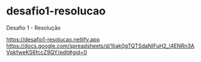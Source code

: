 # desafio1-resolucao
Desafio 1 - Resolução

https://desafio1-resolucao.netlify.app
https://docs.google.com/spreadsheets/d/1Ijak0gTQTSdaNIFuH2_l4ENRn3AVpkfweKS6fccZ9QY/edit#gid=0
